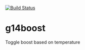 [![Build Status](https://dev.azure.com/furiiku/g14boost/_apis/build/status/furui.g14boost?branchName=master)](https://dev.azure.com/furiiku/g14boost/_build/latest?definitionId=1&branchName=master)

# g14boost
Toggle boost based on temperature
